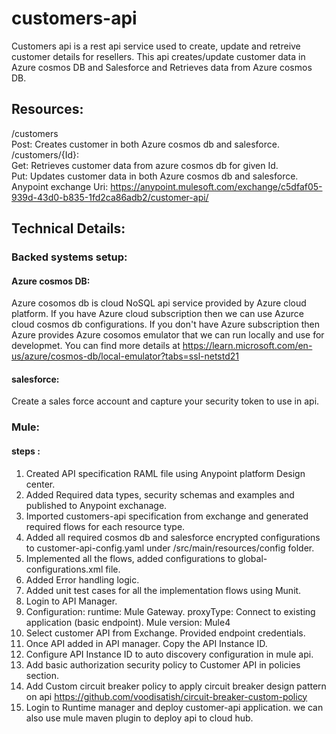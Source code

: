 # customers-api
Customers api is a rest api service used to create, update and retreive customer details for resellers. 
This api creates/update customer data in Azure cosmos DB and Salesforce and Retrieves data from Azure cosmos DB. 

## Resources: 
  /customers <br />
   Post: Creates customer in both Azure cosmos db and salesforce. <br />
  /customers/{Id}: <br />
    Get: Retrieves customer data from azure cosmos db for given Id. <br />
    Put: Updates customer data in both Azure cosmos db and salesforce. <br />
Anypoint exchange Uri: https://anypoint.mulesoft.com/exchange/c5dfaf05-939d-43d0-b835-1fd2ca86adb2/customer-api/ <br />

## Technical Details:
  ###  Backed systems setup:
  #### Azure cosmos DB: 
  Azure cosomos db is cloud NoSQL api service provided by Azure cloud platform. 
  If you have Azure cloud subscription then we can use Azurce cloud cosmos db configurations. 
  If you don't have Azure subscription then Azure provides Azure cosomos emulator that we can run locally and use for developmet. You can find more details at https://learn.microsoft.com/en-us/azure/cosmos-db/local-emulator?tabs=ssl-netstd21
  
  #### salesforce: 
  Create a sales force account and capture your security token to use in api. 
  
  ### Mule: 
  #### steps :
  1. Created API specification RAML file using Anypoint platform Design center. <br />
  2. Added Required data types, security schemas and examples and published to Anypoint exchanage. <br />
  3. Imported customers-api specification from exchange and generated required flows for each resource type. <br />
  4. Added all required cosmos db and salesforce encrypted configurations to customer-api-config.yaml under /src/main/resources/config folder. <br />
  5. Implemented all the flows, added configurations to global-configurations.xml file. <br />
  6. Added Error handling logic. <br />
  7. Added unit test cases for all the implementation flows using Munit. <br />
  8. Login to API Manager.  <br />
  9. Configuration: 
        runtime: Mule Gateway.
        proxyType: Connect to existing application (basic endpoint).
        Mule version: Mule4
  10.  Select customer API from Exchange. Provided endpoint credentials.  <br />
  11. Once API added in API manager. Copy the API Instance ID. <br />
  12. Configure API Instance ID to auto discovery configuration in mule api. <br />
  13. Add basic authorization security policy to Customer API in policies section. <br />
  14. Add Custom circuit breaker policy to apply circuit breaker design pattern on api https://github.com/voodisatish/circuit-breaker-custom-policy <br />
  15. Login to Runtime manager and deploy customer-api application. we can also use mule maven plugin to deploy api to cloud hub. <br />
        
  
  
  
